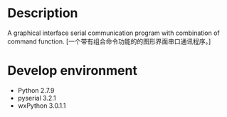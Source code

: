 # Description
A graphical interface serial communication program with combination of command function. [一个带有组合命令功能的的图形界面串口通讯程序。]

# Develop environment
* Python 2.7.9
* pyserial 3.2.1
* wxPython 3.0.1.1
